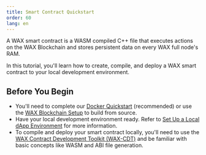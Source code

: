 ```yaml
---
title: Smart Contract Quickstart
order: 60
lang: en
---
```


A WAX smart contract is a WASM compiled C++ file that executes actions on the WAX Blockchain and stores persistent data on every WAX full node's RAM.

In this tutorial, you'll learn how to create, compile, and deploy a WAX smart contract to your local development environment.

## Before You Begin

- You'll need to complete our [Docker Quickstart](/build/dapp-development/docker-setup/) (recommended) or use the [WAX Blockchain Setup](/build/dapp-development/wax-blockchain-setup/) to build from source.
- Have your local development environment ready. Refer to [Set Up a Local dApp Environment](/build/dapp-development/) for more information.
- To compile and deploy your smart contract locally, you'll need to use the [WAX Contract Development Toolkit (WAX-CDT)](/build/dapp-development/wax-cdt/) and be familiar with basic concepts like WASM and ABI file generation.


